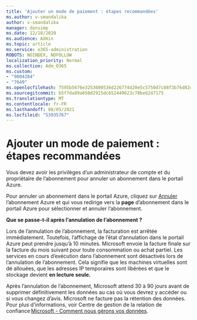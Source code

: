 ```yaml
---
title: 'Ajouter un mode de paiement : étapes recommandées'
ms.author: v-smandalika
author: v-smandalika
manager: dansimp
ms.date: 12/18/2020
ms.audience: Admin
ms.topic: article
ms.service: o365-administration
ROBOTS: NOINDEX, NOFOLLOW
localization_priority: Normal
ms.collection: Adm_O365
ms.custom:
- "9004284"
- "7649"
ms.openlocfilehash: 7595b5676e3253600536d226774d20e5c5750d7c88f3b76d82d82c320fb295a8
ms.sourcegitcommit: b5f7da89a650d2915dc652449623c78be6247175
ms.translationtype: MT
ms.contentlocale: fr-FR
ms.lasthandoff: 08/05/2021
ms.locfileid: "53935767"
---
```

# <a name="add-payment-method---recommended-steps"></a>Ajouter un mode de paiement : étapes recommandées

Vous devez avoir les privilèges d’un administrateur de compte et du propriétaire de l’abonnement pour annuler un abonnement dans le portail Azure. 

Pour annuler un abonnement dans le portail Azure, cliquez sur [Annuler](https://ms.portal.azure.com/#blade/Microsoft_Azure_Billing/SubscriptionsBlade) l’abonnement Azure et qui vous redirige vers la **page** d’abonnement dans le portail Azure pour sélectionner et annuler l’abonnement. 

**Que se passe-t-il après l’annulation de l’abonnement ?** 

Lors de l’annulation de l’abonnement, la facturation est arrêtée immédiatement. Toutefois, l’affichage de l’état d’annulation dans le portail Azure peut prendre jusqu’à 10 minutes. Microsoft envoie la facture finale sur la facture du mois suivant pour toute consommation ou achat partiel. Les services en cours d’exécution dans l’abonnement sont désactivés lors de l’annulation de l’abonnement. Cela signifie que les machines virtuelles sont dé allouées, que les adresses IP temporaires sont libérées et que le stockage devient **en lecture seule.** 

Après l’annulation de l’abonnement, Microsoft attend 30 à 90 jours avant de supprimer définitivement les données au cas où vous devrez y accéder ou si vous changez d’avis. Microsoft ne facture pas la rétention des données. Pour plus d’informations, voir Centre de gestion de la relation de confiance [Microsoft - Comment nous gérons vos données](https://www.microsoft.com/trust-center/privacy/data-management#leave).



